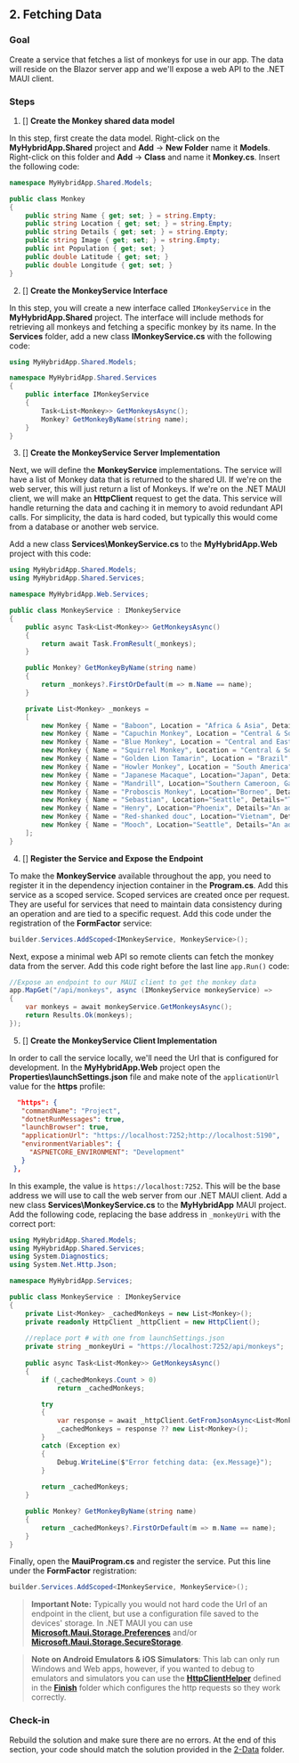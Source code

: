 ## 2. Fetching Data

### Goal
Create a service that fetches a list of monkeys for use in our app. The data will reside on the Blazor server app and we'll expose a web API to the .NET MAUI client. 

### Steps
1. [] **Create the Monkey shared data model**

In this step, first create the data model. Right-click on the **MyHybridApp.Shared** project and **Add** -> **New Folder** name it **Models**. Right-click on this folder and **Add** -> **Class** and name it **Monkey.cs**. Insert the following code:
```csharp
namespace MyHybridApp.Shared.Models;

public class Monkey
{
    public string Name { get; set; } = string.Empty;
    public string Location { get; set; } = string.Empty;
    public string Details { get; set; } = string.Empty;
    public string Image { get; set; } = string.Empty;
    public int Population { get; set; }
    public double Latitude { get; set; }
    public double Longitude { get; set; }
}
```

2. [] **Create the MonkeyService Interface**

In this step, you will create a new interface called `IMonkeyService` in the **MyHybridApp.Shared** project. The interface will include methods for retrieving all monkeys and fetching a specific monkey by its name. In the **Services** folder, add a new class **IMonkeyService.cs** with the following code:
```csharp
using MyHybridApp.Shared.Models;

namespace MyHybridApp.Shared.Services
{
    public interface IMonkeyService
    {
        Task<List<Monkey>> GetMonkeysAsync();
        Monkey? GetMonkeyByName(string name);
    }
}
```
3. [] **Create the MonkeyService Server Implementation**

Next, we will define the **MonkeyService** implementations. 
The service will have a list of Monkey data that is returned to the shared UI. If we're on the web server, this will just return a list of Monkeys. If we're on the .NET MAUI client, we will make an **HttpClient** request to get the data. This service will handle returning the data and caching it in memory to avoid redundant API calls. For simplicity, the data is hard coded, but typically this would come from a database or another web service. 

Add a new class **Services\MonkeyService.cs** to the **MyHybridApp.Web** project with this code:

```csharp
using MyHybridApp.Shared.Models;
using MyHybridApp.Shared.Services;

namespace MyHybridApp.Web.Services;

public class MonkeyService : IMonkeyService
{
    public async Task<List<Monkey>> GetMonkeysAsync()
    {            
        return await Task.FromResult(_monkeys);
    }

    public Monkey? GetMonkeyByName(string name)
    {
        return _monkeys?.FirstOrDefault(m => m.Name == name);
    }

    private List<Monkey> _monkeys =
    [
        new Monkey { Name = "Baboon", Location = "Africa & Asia", Details = "Baboons are African and Arabian Old World monkeys belonging to the genus Papio, part of the subfamily Cercopithecinae.", Image = "https://raw.githubusercontent.com/jamesmontemagno/app-monkeys/master/baboon.jpg", Population = 10000, Latitude = -8.783195, Longitude =  34.508523 },
        new Monkey { Name = "Capuchin Monkey", Location = "Central & South America", Details = "The capuchin monkeys are New World monkeys of the subfamily Cebinae. Prior to 2011, the subfamily contained only a single genus, Cebus.", Image = "https://raw.githubusercontent.com/jamesmontemagno/app-monkeys/master/capuchin.jpg", Population = 23000, Latitude = 12.769013, Longitude = -85.602364 },
        new Monkey { Name = "Blue Monkey", Location = "Central and East Africa", Details = "The blue monkey or diademed monkey is a species of Old World monkey native to Central and East Africa, ranging from the upper Congo River basin east to the East African Rift and south to northern Angola and Zambia", Image = "https://raw.githubusercontent.com/jamesmontemagno/app-monkeys/master/bluemonkey.jpg", Population = 12000, Latitude = 1.957709, Longitude = 37.297204 },
        new Monkey { Name = "Squirrel Monkey", Location = "Central & South America", Details = "The squirrel monkeys are the New World monkeys of the genus Saimiri. They are the only genus in the subfamily Saimirinae. The name of the genus Saimiri is of Tupi origin, and was also used as an English name by early researchers.", Image = "https://raw.githubusercontent.com/jamesmontemagno/app-monkeys/master/saimiri.jpg", Population = 11000, Latitude = -8.783195, Longitude = -55.491477 },
        new Monkey { Name = "Golden Lion Tamarin", Location = "Brazil", Details = "The golden lion tamarin also known as the golden marmoset, is a small New World monkey of the family Callitrichidae.", Image = "https://raw.githubusercontent.com/jamesmontemagno/app-monkeys/master/tamarin.jpg", Population = 19000, Latitude = -14.235004, Longitude = -51.92528 },
        new Monkey { Name = "Howler Monkey", Location = "South America", Details = "Howler monkeys are among the largest of the New World monkeys. Fifteen species are currently recognised. Previously classified in the family Cebidae, they are now placed in the family Atelidae.", Image = "https://raw.githubusercontent.com/jamesmontemagno/app-monkeys/master/alouatta.jpg", Population = 8000, Latitude = -8.783195, Longitude = -55.491477 },
        new Monkey { Name = "Japanese Macaque", Location="Japan", Details="The Japanese macaque, is a terrestrial Old World monkey species native to Japan. They are also sometimes known as the snow monkey because they live in areas where snow covers the ground for months each", Image = "https://raw.githubusercontent.com/jamesmontemagno/app-monkeys/master/macasa.jpg", Population=1000, Latitude=36.204824, Longitude=138.252924 },
        new Monkey { Name = "Mandrill", Location="Southern Cameroon, Gabon, and Congo", Details="The mandrill is a primate of the Old World monkey family, closely related to the baboons and even more closely to the drill. It is found in southern Cameroon, Gabon, Equatorial Guinea, and Congo.", Image = "https://raw.githubusercontent.com/jamesmontemagno/app-monkeys/master/mandrill.jpg", Population=17000, Latitude=7.369722, Longitude=12.354722 },
        new Monkey { Name = "Proboscis Monkey", Location="Borneo", Details="The proboscis monkey or long-nosed monkey, known as the bekantan in Malay, is a reddish-brown arboreal Old World monkey that is endemic to the south-east Asian island of Borneo.", Image = "https://raw.githubusercontent.com/jamesmontemagno/app-monkeys/master/borneo.jpg", Population=15000, Latitude=0.961883, Longitude=114.55485 },
        new Monkey { Name = "Sebastian", Location="Seattle", Details="This little trouble maker lives in Seattle with James and loves traveling on adventures with James and tweeting @MotzMonkeys. He by far is an Android fanboy and is getting ready for the new Google Pixel 9!", Image = "https://raw.githubusercontent.com/jamesmontemagno/app-monkeys/master/sebastian.jpg", Population=1, Latitude=47.606209, Longitude=-122.332071 },
        new Monkey { Name = "Henry", Location="Phoenix", Details="An adorable Monkey who is traveling the world with Heather and live tweets his adventures @MotzMonkeys. His favorite platform is iOS by far and is excited for the new iPhone Xs!", Image = "https://raw.githubusercontent.com/jamesmontemagno/app-monkeys/master/henry.jpg", Population=1, Latitude=33.448377, Longitude=-112.074037 },
        new Monkey { Name = "Red-shanked douc", Location="Vietnam", Details="The red-shanked douc is a species of Old World monkey, among the most colourful of all primates. The douc is an arboreal and diurnal monkey that eats and sleeps in the trees of the forest.", Image = "https://raw.githubusercontent.com/jamesmontemagno/app-monkeys/master/douc.jpg", Population=1300, Latitude=16.111648, Longitude=108.262122 },
        new Monkey { Name = "Mooch", Location="Seattle", Details="An adorable Monkey who is traveling the world with Heather and live tweets his adventures @MotzMonkeys. Her favorite platform is iOS by far and is excited for the new iPhone 16!", Image = "https://raw.githubusercontent.com/jamesmontemagno/app-monkeys/master/Mooch.PNG", Population=1, Latitude=47.608013, Longitude=-122.335167 }
    ];        
}
```
4. [] **Register the Service and Expose the Endpoint**

 To make the **MonkeyService** available throughout the app, you need to register it in the dependency injection container in the **Program.cs**. Add this service as a scoped service. Scoped services are created once per request. They are useful for services that need to maintain data consistency during an operation and are tied to a specific request. Add this code under the registration of the **FormFactor** service:

```csharp
builder.Services.AddScoped<IMonkeyService, MonkeyService>();
```
Next, expose a minimal web API so remote clients can fetch the monkey data from the server. Add this code right before the last line `app.Run()` code:
```csharp
//Expose an endpoint to our MAUI client to get the monkey data
app.MapGet("/api/monkeys", async (IMonkeyService monkeyService) =>
{
    var monkeys = await monkeyService.GetMonkeysAsync();
    return Results.Ok(monkeys);
});
```

5. [] **Create the MonkeyService Client Implementation**

In order to call the service locally, we'll need the Url that is configured for development. In the **MyHybridApp.Web** project open the **Properties\launchSettings.json** file and make note of the `applicationUrl` value for the **https** profile:

```json
  "https": {
   "commandName": "Project",
   "dotnetRunMessages": true,
   "launchBrowser": true,
   "applicationUrl": "https://localhost:7252;http://localhost:5190",
   "environmentVariables": {
     "ASPNETCORE_ENVIRONMENT": "Development"
   }
 },
```
In this example, the value is `https://localhost:7252`. This will be the base address we will use to call the web server from our .NET MAUI client. Add a new class **Services\MonkeyService.cs** to the **MyHybridApp** MAUI project. Add the following code, replacing the base address in `_monkeyUri` with the correct port:

```csharp
using MyHybridApp.Shared.Models;
using MyHybridApp.Shared.Services;
using System.Diagnostics;
using System.Net.Http.Json;

namespace MyHybridApp.Services;

public class MonkeyService : IMonkeyService
{
    private List<Monkey> _cachedMonkeys = new List<Monkey>();
    private readonly HttpClient _httpClient = new HttpClient();
    
    //replace port # with one from launchSettings.json
    private string _monkeyUri = "https://localhost:7252/api/monkeys"; 
            
    public async Task<List<Monkey>> GetMonkeysAsync() 
    {
        if (_cachedMonkeys.Count > 0)
            return _cachedMonkeys;

        try
        {
            var response = await _httpClient.GetFromJsonAsync<List<Monkey>>(_monkeyUri);
            _cachedMonkeys = response ?? new List<Monkey>();
        }
        catch (Exception ex)
        {
            Debug.WriteLine($"Error fetching data: {ex.Message}");    
        }    
        
        return _cachedMonkeys;
    }

    public Monkey? GetMonkeyByName(string name)
    {
        return _cachedMonkeys?.FirstOrDefault(m => m.Name == name);
    }
}
```
Finally, open the **MauiProgram.cs** and register the service. Put this line under the **FormFactor** registration:

```csharp
builder.Services.AddScoped<IMonkeyService, MonkeyService>();
```

>**Important Note:** Typically you would not hard code the Url of an endpoint in the client, but use a configuration file saved to the devices' storage. In .NET MAUI you can use [**Microsoft.Maui.Storage.Preferences**](https://learn.microsoft.com/dotnet/maui/platform-integration/storage/preferences) and/or [**Microsoft.Maui.Storage.SecureStorage**](https://learn.microsoft.com/dotnet/maui/platform-integration/storage/secure-storage).

>**Note on Android Emulators & iOS Simulators**: This lab can only run Windows and Web apps, however, if you wanted to debug to emulators and simulators you can use the [**HttpClientHelper**](https://github.com/dotnet-presentations/build-2025-lab305/blob/f7075ad8cca2306ae1f90a3439ca83a29c022e0e/Finish/MyHybridApp/MyHybridApp/Services/HttpClientHelper.cs#L6) defined in the [**Finish**](../Finish/) folder which configures the http requests so they work correctly. 

### Check-in

Rebuild the solution and make sure there are no errors. At the end of this section, your code should match the solution provided in the [2-Data](../2-Data/) folder.
